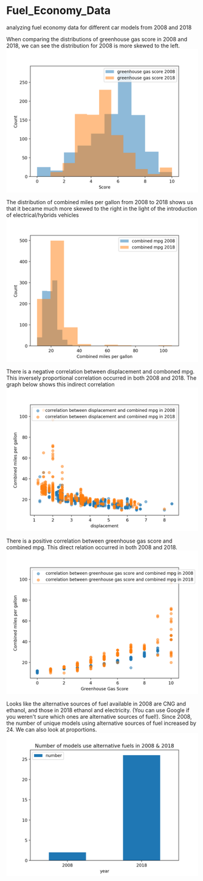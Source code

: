 # Fuel_Economy_Data
analyzing fuel economy data for different car models from 2008 and 2018

When comparing the distributions of greenhouse gas score in 2008 and 2018, we can see the distribution for 2008 is more skewed to the left.
![Screenshot](Greenhouse_Gas_Score.png)

The distribution of combined miles per gallon from 2008 to 2018 shows us that it became much more skewed to the right in the light of the introduction of electrical/hybrids vehicles
![Screenshot](Combined_miles_per_gallon.png)

There is a negative correlation between displacement and comboned mpg. This inversely proportional correlation occurred in both 2008 and 2018. The graph below shows this indirect correlation
![Screeshot](Figure_1.png)

There is a positive correlation between greenhouse gas score and combined mpg. This direct relation occurred in both 2008 and 2018. 
![Screenshot](Figure_2.png)

Looks like the alternative sources of fuel available in 2008 are CNG and ethanol, and those in 2018 ethanol and electricity. (You can use Google if you weren't sure which ones are alternative sources of fuel!). Since 2008, the number of unique models using alternative sources of fuel increased by 24. We can also look at proportions.
![Screeshot](Q1.png)